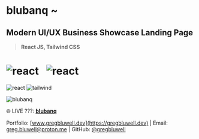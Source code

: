 # blubanq ~
## Modern UI/UX Business Showcase Landing Page

> **React JS, Tailwind CSS**

![react](https://i.ibb.co/Rvzz0xZ/react.png) &nbsp;
![react](https://i.ibb.co/0t3G8B0/tailwind.png)
=======
![react](https://i.ibb.co/Rvzz0xZ/react.png)
![tailwind](https://i.ibb.co/0t3G8B0/tailwind.png)

![blubanq](https://i.ibb.co/7Nmdw8m/screenshot-1.png)


🌐 LIVE ???: [**blubanq**](https://www.gregbluwell.dev/)

Portfolio: [www.gregbluwell.dev](https://gregbluwell.dev) | Email: greg.bluwell@proton.me | GitHub: [@gregbluwell](https://github.com/GregBluwell)

